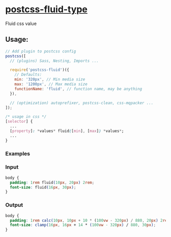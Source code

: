 # [postcss-fluid-type](https://www.npmjs.com/package/postcss-fluid-type)

Fluid css value

## Usage:

```javascript
// Add plugin to postcss config
postcss([
  // (plugins) Sass, Nesting, Imports ...

  require('postcss-fluid')({
    // Defaults:
    min: '320px', // Min media size
    max: '1200px', // Max media size
    functionName: 'fluid', // function name, may be anything
  }),

  // (optimization) autoprefixer, postcss-clean, css-mqpacker ...
]);
```

```css
/* usage in css */
[selector] {
  ...
  [property]: *values* fluid([min], [max]) *values*;
  ...
}
```

### Examples

### Input
```css
body {
  padding: 1rem fluid(10px, 20px) 2rem;
  font-size: fluid(16px, 30px);
}
```

### Output

```css
body {
  padding: 1rem calc(10px, 10px + 10 * (100vw - 320px) / 880, 20px) 2rem;
  font-size: clamp(16px, 16px + 14 * (100vw - 320px) / 880, 30px);
}
```

